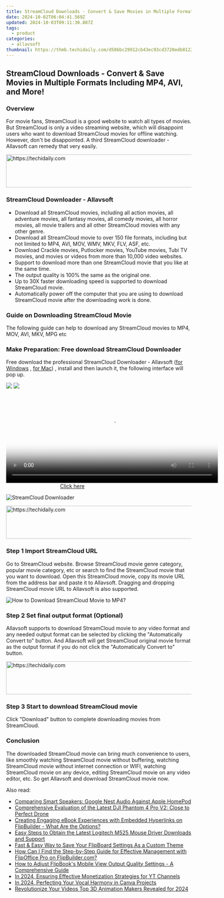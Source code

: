 ```yaml
---
title: StreamCloud Downloads - Convert & Save Movies in Multiple Formats Including MP4, AVI, and More!
date: 2024-10-02T06:04:41.569Z
updated: 2024-10-03T09:11:30.887Z
tags:
  - product
categories:
  - allavsoft
thumbnail: https://thmb.techidaily.com/d50bbc29912cb43ec93cd3720edb01228fbd6306ec3185b1604a33af30298ce1.jpg
---
```


## StreamCloud Downloads - Convert & Save Movies in Multiple Formats Including MP4, AVI, and More!

### Overview

For movie fans, StreamCloud is a good website to watch all types of movies. But StreamCloud is only a video streaming website, which will disappoint users who want to download StreamCloud movies for offline watching. However, don't be disappointed. A third StreamCloud downloader - Allavsoft can remedy that very easily.

<!-- affiliate ads begin -->
<a href="https://appsumo.8odi.net/c/5597632/2043603/7443" target="_top" id="2043603">
  <img src="//a.impactradius-go.com/display-ad/7443-2043603" border="0" alt="https://techidaily.com" width="728" height="90"/>
</a>
<img height="0" width="0" src="https://appsumo.8odi.net/i/5597632/2043603/7443" style="position:absolute;visibility:hidden;" border="0" />
<!-- affiliate ads end -->

### StreamCloud Downloader - Allavsoft

* Download all StreamCloud movies, including all action movies, all adventure movies, all fantasy movies, all comedy movies, all horror movies, all movie trailers and all other StreamCloud movies with any other genre.
* Download all StreamCloud movie to over 150 file formats, including but not limited to MP4, AVI, MOV, WMV, MKV, FLV, ASF, etc.
* Download Crackle movies, Putlocker movies, YouTube movies, Tubi TV movies, and movies or videos from more than 10,000 video websites.
* Support to download more than one StreamCloud movie that you like at the same time.
* The output quality is 100% the same as the original one.
* Up to 30X faster downloading speed is supported to download StreamCloud movie.
* Automatically power off the computer that you are using to download StreamCloud movie after the downloading work is done.

### Guide on Downloading StreamCloud Movie

The following guide can help to download any StreamCloud movies to MP4, MOV, AVI, MKV, MPG etc

### Make Preparation: Free download StreamCloud Downloader

Free download the professional StreamCloud Downloader - Allavsoft ([for Windows](https://tools.techidaily.com/allavsoft/products/) , [for Mac](https://tools.techidaily.com/allavsoft/products/)) , install and then launch it, the following interface will pop up.

[![](https://www.allavsoft.com/how-to/../images/how-to/free-download-win.jpg)](https://tools.techidaily.com/allavsoft/products/) [![](https://www.allavsoft.com/how-to/../images/how-to/free-download-mac.jpg)](https://tools.techidaily.com/allavsoft/products/)

<!-- affiliate ads begin -->
<span id="1983553">
					<video width="576" height="240" style="cursor:pointer"
           poster="//a.impactradius-go.com/display-clicktoplayimage/1983553.png"
           onclick="if(!this.playClicked){this.play();this.setAttribute('controls',true);this.playClicked=true;}">
	   <source src="//a.impactradius-go.com/display-ad/22993-1983553">
	   <img src="//a.impactradius-go.com/display-clicktoplayimage/1983553.png" style="border: none; height: 100%; width: 100%; object-fit: contain">
	</video>
	<div style="width:360px;text-align:center"><a href="javascript:window.open(decodeURIComponent('https%3A%2F%2Fhomestyler.sjv.io%2Fc%2F5597632%2F1983553%2F22993'), '_blank');void(0);">Click here</a></div>
</span>
<img height="0" width="0" src="https://imp.pxf.io/i/5597632/1983553/22993" style="position:absolute;visibility:hidden;" border="0" />
<!-- affiliate ads end -->

![StreamCloud Downloader](https://www.allavsoft.com/how-to/../images/allavsoft/screen-shot-600.jpg)

<!-- affiliate ads begin -->
<a href="https://25home.pxf.io/c/5597632/2148650/16836" target="_top" id="2148650">
  <img src="//a.impactradius-go.com/display-ad/16836-2148650" border="0" alt="https://techidaily.com" width="728" height="90"/>
</a>
<img height="0" width="0" src="https://25home.pxf.io/i/5597632/2148650/16836" style="position:absolute;visibility:hidden;" border="0" />
<!-- affiliate ads end -->

### Step 1 Import StreamCloud URL

Go to StreamCloud website. Browse StreamCloud movie genre category, popular movie category, etc or search to find the StreamCloud movie that you want to download. Open this StreamCloud movie, copy its movie URL from the address bar and paste it to Allavsoft. Dragging and dropping StreamCloud movie URL to Allavsoft is also supported.

![How to Download StreamCloud Movie to MP4?](https://www.allavsoft.com/how-to/../images/how-to/download-rtmp-video/download-rtmp-video.jpg)

### Step 2 Set final output format (Optional)

Allavsoft supports to download StreamCloud movie to any video format and any needed output format can be selected by clicking the "Automatically Convert to" button. And Allavsoft will get StreamCloud original movie format as the output format if you do not click the "Automatically Convert to" button.

<!-- affiliate ads begin -->
<a href="https://appsumo.8odi.net/c/5597632/2087395/7443" target="_top" id="2087395">
  <img src="//a.impactradius-go.com/display-ad/7443-2087395" border="0" alt="https://techidaily.com" width="728" height="90"/>
</a>
<img height="0" width="0" src="https://appsumo.8odi.net/i/5597632/2087395/7443" style="position:absolute;visibility:hidden;" border="0" />
<!-- affiliate ads end -->

### Step 3 Start to download StreamCloud movie

Click "Download" button to complete downloading movies from StreamCloud.

### Conclusion

The downloaded StreamCloud movie can bring much convenience to users, like smoothly watching StreamCloud movie without buffering, watching StreamCloud movie without internet connection or WIFI, watching StreamCloud movie on any device, editing StreamCloud movie on any video editor, etc. So get Allavsoft and download StreamCloud movie now.

<ins class="adsbygoogle"
     style="display:block"
     data-ad-format="autorelaxed"
     data-ad-client="ca-pub-7571918770474297"
     data-ad-slot="1223367746"></ins>

<ins class="adsbygoogle"
     style="display:block"
     data-ad-client="ca-pub-7571918770474297"
     data-ad-slot="8358498916"
     data-ad-format="auto"
     data-full-width-responsive="true"></ins>

<span class="atpl-alsoreadstyle">Also read:</span>
<div><ul>
<li><a href="https://buynow-tips.techidaily.com/comparing-smart-speakers-google-nest-audio-against-apple-homepod/"><u>Comparing Smart Speakers: Google Nest Audio Against Apple HomePod</u></a></li>
<li><a href="https://buynow-marvelous.techidaily.com/comprehensive-evaluation-of-the-latest-dji-phantom-4-pro-v2-close-to-perfect-drone/"><u>Comprehensive Evaluation of the Latest DJI Phantom 4 Pro V2: Close to Perfect Drone</u></a></li>
<li><a href="https://win-awesome.techidaily.com/creating-engaging-ebook-experiences-with-embedded-hyperlinks-on-flipbuilder-what-are-the-options/"><u>Creating Engaging eBook Experiences with Embedded Hyperlinks on FlipBuilder - What Are the Options?</u></a></li>
<li><a href="https://hardware-help.techidaily.com/easy-steps-to-obtain-the-latest-logitech-m525-mouse-driver-downloads-and-support/"><u>Easy Steps to Obtain the Latest Logitech M525 Mouse Driver Downloads and Support</u></a></li>
<li><a href="https://win-awesome.techidaily.com/fast-and-easy-way-to-save-your-flipboard-settings-as-a-custom-theme/"><u>Fast & Easy Way to Save Your FlipBoard Settings As a Custom Theme</u></a></li>
<li><a href="https://win-awesome.techidaily.com/how-can-i-find-the-step-by-step-guide-for-effective-management-with-flipoffice-pro-on-flipbuildercom/"><u>How Can I Find the Step-by-Step Guide for Effective Management with FlipOffice Pro on FlipBuilder.com?</u></a></li>
<li><a href="https://win-awesome.techidaily.com/how-to-adjust-flipbooks-mobile-view-output-quality-settings-a-comprehensive-guide/"><u>How to Adjust FlipBook's Mobile View Output Quality Settings - A Comprehensive Guide</u></a></li>
<li><a href="https://youtube-videos.techidaily.com/in-2024-ensuring-effective-monetization-strategies-for-yt-channels/"><u>In 2024, Ensuring Effective Monetization Strategies for YT Channels</u></a></li>
<li><a href="https://fox-http.techidaily.com/in-2024-perfecting-your-vocal-harmony-in-canva-projects/"><u>In 2024, Perfecting Your Vocal Harmony in Canva Projects</u></a></li>
<li><a href="https://smart-video-editing.techidaily.com/revolutionize-your-videos-top-3d-animation-makers-revealed-for-2024/"><u>Revolutionize Your Videos Top 3D Animation Makers Revealed for 2024</u></a></li>
</ul></div>

